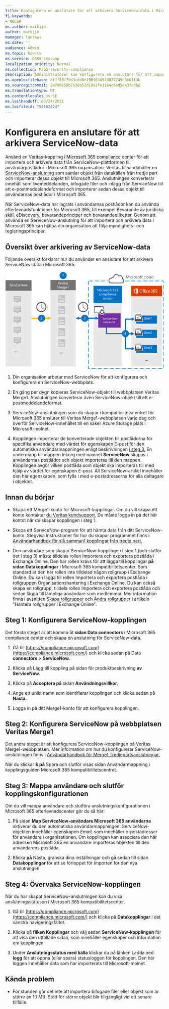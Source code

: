 ```yaml
---
title: Konfigurera en anslutare för att arkivera ServiceNow-data i Microsoft 365
f1.keywords:
- NOCSH
ms.author: markjjo
author: markjjo
manager: laurawi
ms.date: ''
audience: Admin
ms.topic: how-to
ms.service: O365-seccomp
localization_priority: Normal
ms.collection: M365-security-compliance
description: Administratörer kan konfigurera en anslutare för att importera och arkivera ServiceNow-data från Veritas till Microsoft 365. Med den här kopplingen kan du arkivera data från datakällor från tredje part i Microsoft 365. När du har arkiverat dessa data kan du använda efterlevnadsfunktioner som bevarande av juridiska principer, innehållssökning och bevarandeprinciper för att hantera data från tredje part.
ms.openlocfilehash: 8f1f56f79d3cdd0e198f03d948837249d3e0ff3b
ms.sourcegitcommit: 2a708650b7e30a53d10a2fe3164c6ed5ea37d868
ms.translationtype: MT
ms.contentlocale: sv-SE
ms.lasthandoff: 03/24/2021
ms.locfileid: "52162424"
---
```

# <a name="set-up-a-connector-to-archive-servicenow-data"></a>Konfigurera en anslutare för att arkivera ServiceNow-data

Använd en Veritas-koppling i Microsoft 365 compliance center för att importera och arkivera data från ServiceNow-plattformen till användarpostlådor i Microsoft 365 organisation. Veritas tillhandahåller en [ServiceNow-anslutning](https://globanet.com/servicenow/) som samlar objekt från datakällan från tredje part och importerar dessa objekt till Microsoft 365. Anslutningen konverterar innehåll som livemeddelanden, bifogade filer och inlägg från ServiceNow till ett e-postmeddelandeformat och importerar sedan dessa objekt till användarnas postlådor i Microsoft 365.

När ServiceNow-data har lagrats i användarnas postlådor kan du använda efterlevnadsfunktioner för Microsoft 365, till exempel Bevarande av juridiska skäl, eDiscovery, bevarandeprinciper och bevarandeetiketter. Genom att använda en ServiceNow-anslutning för att importera och arkivera data i Microsoft 365 kan hjälpa din organisation att följa myndighets- och regleringsprinciper.

## <a name="overview-of-archiving-servicenow-data"></a>Översikt över arkivering av ServiceNow-data

Följande översikt förklarar hur du använder en anslutare för att arkivera ServiceNow-data i Microsoft 365.

![Arkiveringsarbetsflöde för ServiceNow-data](../media/ServiceNowConnectorWorkflow.png)

1. Din organisation arbetar med ServiceNow för att konfigurera och konfigurera en ServiceNow-webbplats.

2. En gång per dygn kopieras ServiceNow-objekt till webbplatsen Veritas Merge1. Anslutningen konverterar även ServiceNow-objekt till ett e-postmeddelandeformat.

3. ServiceNow-anslutningen som du skapar i kompatibilitetscentret för Microsoft 365 ansluter till Veritas Merge1-webbplatsen varje dag och överför ServiceNow-innehållet till en säker Azure Storage plats i Microsoft-molnet.

4. Kopplingen importerar de konverterade objekten till postlådorna  för specifika användare med värdet för egenskapen E-post för den automatiska användarmappningen enligt beskrivningen [i steg 3.](#step-3-map-users-and-complete-the-connector-setup) En undermapp till mappen Inkorg med namnet **ServiceNow** skapas i användarnas postlådor och objekt importeras till den mappen. Kopplingen avgör vilken postlåda som objekt ska importeras till med hjälp av värdet för egenskapen *E-post.* All ServiceNow-artikel innehåller den här egenskapen, som fylls i med e-postadresserna för alla deltagare i objektet.

## <a name="before-you-begin"></a>Innan du börjar

- Skapa ett Merge1-konto för Microsoft-kopplingar. Om du vill skapa ett konto kontaktar [du Veritas kundsupport.](https://www.veritas.com/content/support/) Du måste logga in på det här kontot när du skapar kopplingen i steg 1.

- Skapa ett ServiceNow-program för att hämta data från ditt ServiceNow-konto. Stegvisa instruktioner för hur du skapar programmet finns i [Användarhandbok för slå samman1 kopplingar från tredje part.](https://docs.ms.merge1.globanetportal.com/Merge1%20Third-Party%20Connectors%20ServiceNow%20User%20Guide%20.pdf)

- Den användare som skapar ServiceNow-kopplingen i steg 1 (och slutför det i steg 3) måste tilldelas rollen Importera och exportera postlåda i Exchange Online. Den här rollen krävs för att lägga till kopplingar **på sidan Datakopplingar** i Microsoft 365 kompatibilitetscenter. Som standard är den här rollen inte tilldelad någon rollgrupp i Exchange Online. Du kan lägga till rollen Importera och exportera postlåda i rollgruppen Organisationshantering i Exchange Online. Du kan också skapa en rollgrupp, tilldela rollen Importera och exportera postlåda och sedan lägga till lämpliga användare som medlemmar. Mer information finns i avsnitten [Skapa rollgrupper](/Exchange/permissions-exo/role-groups#create-role-groups) och [Ändra rollgrupper](/Exchange/permissions-exo/role-groups#modify-role-groups) i artikeln "Hantera rollgrupper i Exchange Online".

## <a name="step-1-set-up-the-servicenow-connector"></a>Steg 1: Konfigurera ServiceNow-kopplingen

Det första steget är att komma åt **sidan Data connectors** i Microsoft 365 compliance center och skapa en anslutning för ServiceNow-data.

1. Gå till [https://compliance.microsoft.com](https://compliance.microsoft.com/) och klicka sedan på Data **connectors**  >  **ServiceNow.**

2. Klicka på Lägg till koppling på sidan för produktbeskrivning **av** **ServiceNow.**

3. Klicka på **Acceptera på** sidan **Användningsvillkor.**

4. Ange ett unikt namn som identifierar kopplingen och klicka sedan på **Nästa.**

5. Logga in på ditt Merge1-konto för att konfigurera kopplingen.

## <a name="step-2-configure-the-servicenow-on-the-veritas-merge1-site"></a>Steg 2: Konfigurera ServiceNow på webbplatsen Veritas Merge1

Det andra steget är att konfigurera ServiceNow-kopplingen på Veritas Merge1-webbplatsen. Mer information om hur du konfigurerar ServiceNow-anslutningen finns i [Användarhandbok för Merge1 Tredjepartsanslutningar.](https://docs.ms.merge1.globanetportal.com/Merge1%20Third-Party%20Connectors%20ServiceNow%20User%20Guide%20.pdf)

När du klickar **& på** Spara  och slutför visas sidan Användarmappning i kopplingsguiden Microsoft 365 kompatibilitetscentret.

## <a name="step-3-map-users-and-complete-the-connector-setup"></a>Steg 3: Mappa användare och slutför kopplingskonfigurationen

Om du vill mappa användare och slutföra anslutningskonfigurationen i Microsoft 365 efterlevnadscenter gör du så här:

1. På sidan **Map ServiceNow-användare Microsoft 365 användarna** aktiverar du den automatiska användarmappningen. ServiceNow-objekten innehåller egenskapen *Email,* som innehåller e-postadresser för användare i organisationen. Om kopplingen kan associera den här adressen Microsoft 365 en användare importeras objekten till den användarens postlåda.

2. Klicka **på** Nästa, granska dina inställningar och gå sedan till sidan **Datakopplingar** för att se förloppet för importen för den nya anslutningen.

## <a name="step-4-monitor-the-servicenow-connector"></a>Steg 4: Övervaka ServiceNow-kopplingen

När du har skapat ServiceNow-anslutningen kan du visa anslutningsstatusen i Microsoft 365 kompatibilitetscenter.

1. Gå till [https://compliance.microsoft.com](https://compliance.microsoft.com/) och klicka på **Datakopplingar** i det vänstra navigeringsfältet.

2. Klicka på **fliken Kopplingar** och välj sedan **ServiceNow-kopplingen** för att visa den utfällade sidan, som innehåller egenskaper och information om kopplingen.

3. Under **Anslutningsstatus med källa** klickar du på länken Ladda ned **logg** för att öppna (eller spara) statusloggen för kopplingen. Den här loggen innehåller data som har importerats till Microsoft-molnet.

## <a name="known-issues"></a>Kända problem

- För stunden går det inte att importera bifogade filer eller objekt som är större än 10 MB. Stöd för större objekt blir tillgängligt vid ett senare tillfälle.